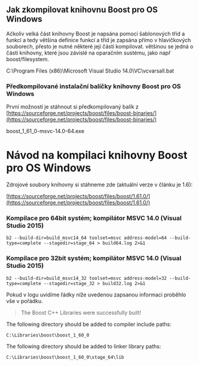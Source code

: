 ## Jak zkompilovat knihovnu Boost pro OS Windows

Ačkoliv velká část knihovny Boost je napsána pomocí šablonových tříd a 
funkcí a tedy většina definice funkcí a tříd je zapsána přímo v hlavičkových 
souborech, přesto je nutné některé její části kompilovat. většinou se jedná o 
části knihovny, které jsou závislé na oparačním sustému, jako např boost/filesystem.

C:\Program Files (x86)\Microsoft Visual Studio 14.0\VC\vcvarsall.bat 

### Předkompilované instalační balíčky knihovny Boost pro OS Windows

První možností je stáhnout si předkompilovaný balík z [https://sourceforge.net/projects/boost/files/boost-binaries/](https://sourceforge.net/projects/boost/files/boost-binaries/)

boost\_1\_61\_0-msvc-14.0-64.exe

# Návod na kompilaci knihovny Boost pro OS Windows

Zdrojové soubory knihovny si stáhneme zde \(aktuální verze v článku je 1.6\):

[https://sourceforge.net/projects/boost/files/boost/1.61.0/](https://sourceforge.net/projects/boost/files/boost/1.61.0/)

### Kompilace pro 64bit systém; kompilátor MSVC 14.0 \(Visual Studio 2015\)

```
b2 --build-dir=build_msvc14_64 toolset=msvc address-model=64 --build-type=complete --stagedir=stage_64 > build64.log 2>&1
```

### Kompilace pro 32bit systém; kompilátor MSVC 14.0 \(Visual Studio 2015\)

```
b2 --build-dir=build_msvc14_32 toolset=msvc address-model=32 --build-type=complete --stagedir=stage_32 > build32.log 2>&1
```

Pokud v logu uvidíme řádky níže uvedenou zapsanou informaci proběhlo vše v pořádku.

> The Boost C++ Libraries were successfully built!

The following directory should be added to compiler include paths:

```
C:\Libraries\boost\boost_1_60_0
```

The following directory should be added to linker library paths:

```
C:\Libraries\boost\boost_1_60_0\stage_64\lib
```




